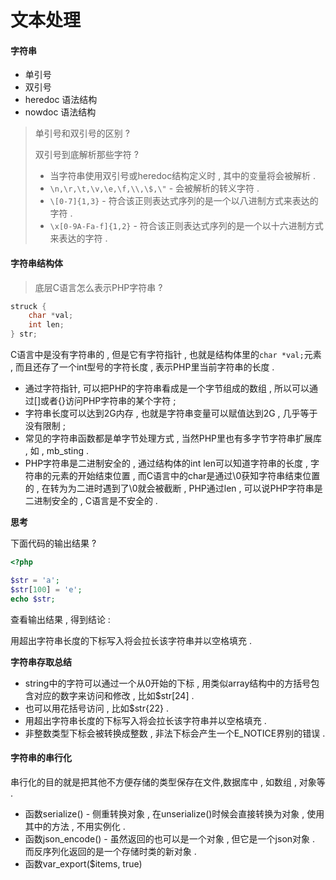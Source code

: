 # 文本处理

#### 字符串

* 单引号
* 双引号
* heredoc 语法结构
* nowdoc 语法结构

> 单引号和双引号的区别 ?
>
> 双引号到底解析那些字符 ?
>
> * 当字符串使用双引号或heredoc结构定义时 , 其中的变量将会被解析 . 
> * `\n,\r,\t,\v,\e,\f,\\,\$,\"` - 会被解析的转义字符 .
> * `\[0-7]{1,3}` - 符合该正则表达式序列的是一个以八进制方式来表达的字符 . 
> * `\x[0-9A-Fa-f]{1,2}` - 符合该正则表达式序列的是一个以十六进制方式来表达的字符 .

#### 字符串结构体

> 底层C语言怎么表示PHP字符串 ?

```c
struck {
    char *val;
    int len;
} str;
```

C语言中是没有字符串的 , 但是它有字符指针 , 也就是结构体里的`char *val;`元素 , 而且还存了一个int型号的字符长度 , 表示PHP里当前字符串的长度 .

* 通过字符指针, 可以把PHP的字符串看成是一个字节组成的数组 , 所以可以通过\[\]或者{}访问PHP字符串的某个字符 ;
* 字符串长度可以达到2G内存 , 也就是字符串变量可以赋值达到2G , 几乎等于没有限制 ;
* 常见的字符串函数都是单字节处理方式 , 当然PHP里也有多字节字符串扩展库 , 如 , mb\_sting . 
* PHP字符串是二进制安全的 , 通过结构体的int len可以知道字符串的长度 , 字符串的元素的开始结束位置 , 而C语言中的char是通过\0获知字符串结束位置的 , 在转为为二进时遇到了\0就会被截断 , PHP通过len , 可以说PHP字符串是二进制安全的 , C语言是不安全的 . 

**思考**

下面代码的输出结果 ?

```php
<?php

$str = 'a';
$str[100] = 'e';
echo $str;
```

查看输出结果 , 得到结论 :

用超出字符串长度的下标写入将会拉长该字符串并以空格填充 .

**字符串存取总结**

* string中的字符可以通过一个从0开始的下标 , 用类似array结构中的方括号包含对应的数字来访问和修改 , 比如$str\[24\] . 
* 也可以用花括号访问 , 比如$str{22} . 
* 用超出字符串长度的下标写入将会拉长该字符串并以空格填充 .
* 非整数类型下标会被转换成整数 , 非法下标会产生一个E\_NOTICE界别的错误 . 

#### 字符串的串行化

串行化的目的就是把其他不方便存储的类型保存在文件,数据库中 , 如数组 , 对象等 . 

* 函数serialize\(\) - 侧重转换对象 , 在unserialize\(\)时候会直接转换为对象 , 使用其中的方法 , 不用实例化 . 
* 函数json\_encode\(\) - 虽然返回的也可以是一个对象 , 但它是一个json对象 . 而反序列化返回的是一个存储时类的新对象 . 
* 函数var\_export\($items, true\)



